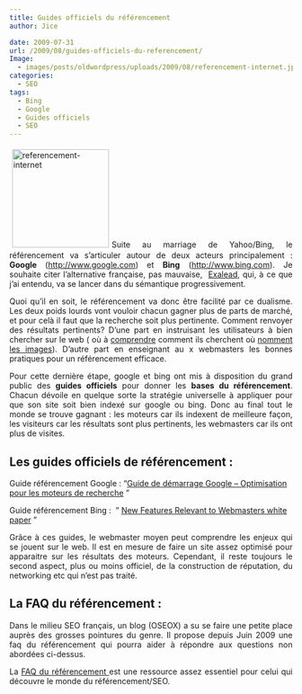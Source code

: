 ```yaml
---
title: Guides officiels du référencement
author: Jice

date: 2009-07-31
url: /2009/08/guides-officiels-du-referencement/
Image:
  - images/posts/oldwordpress/uploads/2009/08/referencement-internet.jpg
categories:
  - SEO
tags:
  - Bing
  - Google
  - Guides officiels
  - SEO
---
```

<p style="text-align: justify;">
  <a href="images/posts/oldwordpress/uploads/2009/08/referencement-internet.jpg"><img class="alignleft size-full wp-image-740" style="margin: 5px;" title="referencement-internet" src="/images/posts/oldwordpress/uploads/2009/08/referencement-internet.jpg" alt="referencement-internet" width="172" height="175" ></a>Suite au marriage de Yahoo/Bing, le référencement va s&#8217;articuler autour de deux acteurs principalement : <strong>Google </strong>(<a title="Google" href="http://www.exalead.fr/search/" target="_blank">http://www.google.com</a>)<strong> </strong>et <strong>Bing</strong> (<a title="Bing" href="http://www.bing.com" target="_blank">http://www.bing.com</a>). Je souhaite citer l&#8217;alternative française, pas mauvaise,  <a title="Exalead" href="http://www.exalead.fr" target="_blank">Exalead</a>, qui, à ce que j&#8217;ai entendu, va se lancer dans du sémantique progressivement.<!--more-->
</p>

<p style="text-align: justify;">
  Quoi qu&#8217;il en soit, le référencement va donc être facilité par ce dualisme. Les deux poids lourds vont vouloir chacun gagner plus de parts de marché, et pour celà il faut que la recherche soit plus pertinente. Comment renvoyer des résultats pertinents? D&#8217;une part en instruisant les utilisateurs à bien chercher sur le web ( où à <a title="Comment cherchent les utilisateurs Bing" href="http://www.dievochka.com/seo/page-hunt-le-petit-jeu-de-bing/" target="_blank">comprendre</a> comment ils cherchent où <a title="Google utilise les utilisateurs pour décrire les images" href="http://images.google.com/imagelabeler/">nomment les images</a>). D&#8217;autre part en enseignant au x webmasters les bonnes pratiques pour un référencement efficace.
</p>

<p style="text-align: justify;">
  Pour cette dernière étape, google et bing ont mis à disposition du grand public des <strong>guides officiels</strong> pour donner les <strong>bases du référencement</strong>. Chacun dévoile en quelque sorte la stratégie universelle à appliquer pour que son site soit bien indexé sur google ou bing. Donc au final tout le monde se trouve gagnant : les moteurs car ils indexent de meilleure façon, les visiteurs car les résultats sont plus pertinents, les webmasters car ils ont plus de visites.
</p>

<h2 style="text-align: justify;">
  Les guides officiels de référencement :
</h2>

Guide référencement Google : &#8220;<a onmousedown="return rwt(this,'','','res','1','AFQjCNElrU9enh9OlyN4wak-amFSirR01g','&sig2=kCVDgG90Qb7XpABZEWiWXA')" href="http://www.google.fr/intl/fr/webmasters/docs/search-engine-optimization-starter-guide-fr.pdf">Guide de démarrage Google &#8211; Optimisation pour les moteurs de recherche</a> &#8221;

Guide référencement Bing :  &#8221; <a title="Guide référencement Bing" href="http://www.microsoft.com/downloads/details.aspx?FamilyID=b93cfee4-7dfb-40ae-a405-dfa269a33a18&displayLang=en" target="_blank">New Features Relevant to Webmasters white paper</a> &#8221;

<p style="text-align: justify;">
  Grâce à ces guides, le webmaster moyen peut comprendre les enjeux qui se jouent sur le web. Il est en mesure de faire un site assez optimisé pour apparaitre sur les résultats des moteurs. Cependant, il reste toujours le second aspect, plus ou moins officiel, de la construction de réputation, du networking etc qui n&#8217;est pas traité.
</p>

<h2 style="text-align: justify;">
  La FAQ du référencement :
</h2>

<p style="text-align: justify;">
  Dans le milieu SEO français, un blog (OSEOX) a su se faire une petite place auprès des grosses pointures du genre. Il propose depuis Juin 2009 une faq du référencement qui pourra aider à répondre aux questions non abordées ci-dessus.
</p>

<p style="text-align: justify;">
  La <a href="http://www.faq-referencement.fr"> FAQ du référencement </a>est une ressource assez essentiel pour celui qui découvre le monde du référencement/SEO.
</p>